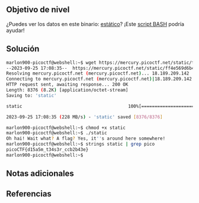 ## Objetivo de nivel
¿Puedes ver los datos en este binario: [estático](https://mercury.picoctf.net/static/ff4e569d6b49b92d090796d4631a2577/static)? ¡Este [script BASH](https://mercury.picoctf.net/static/ff4e569d6b49b92d090796d4631a2577/ltdis.sh) podría ayudar!

## Solución
``` bash
marlon900-picoctf@webshell:~$ wget https://mercury.picoctf.net/static/ff4e569d6b49b92d090796d4631a2577/static
--2023-09-25 17:08:35--  https://mercury.picoctf.net/static/ff4e569d6b49b92d090796d4631a2577/static
Resolving mercury.picoctf.net (mercury.picoctf.net)... 18.189.209.142
Connecting to mercury.picoctf.net (mercury.picoctf.net)|18.189.209.142|:443... connected.
HTTP request sent, awaiting response... 200 OK
Length: 8376 (8.2K) [application/octet-stream]
Saving to: 'static'

static                                        100%[=================================================================================================>]   8.18K  --.-KB/s    in 0s      

2023-09-25 17:08:35 (228 MB/s) - 'static' saved [8376/8376]

marlon900-picoctf@webshell:~$ chmod +x static
marlon900-picoctf@webshell:~$ ./static
Oh hai! Wait what? A flag? Yes, it''s around here somewhere!
marlon900-picoctf@webshell:~$ strings static | grep pico 
picoCTF{d15a5m_t34s3r_ccb2b43e}
marlon900-picoctf@webshell:~$ 
```
## Notas adicionales


## Referencias
